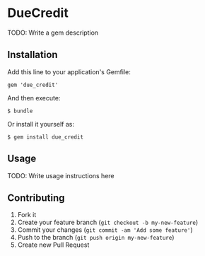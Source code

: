 # DueCredit

TODO: Write a gem description

## Installation

Add this line to your application's Gemfile:

    gem 'due_credit'

And then execute:

    $ bundle

Or install it yourself as:

    $ gem install due_credit

## Usage

TODO: Write usage instructions here

## Contributing

1. Fork it
2. Create your feature branch (`git checkout -b my-new-feature`)
3. Commit your changes (`git commit -am 'Add some feature'`)
4. Push to the branch (`git push origin my-new-feature`)
5. Create new Pull Request

